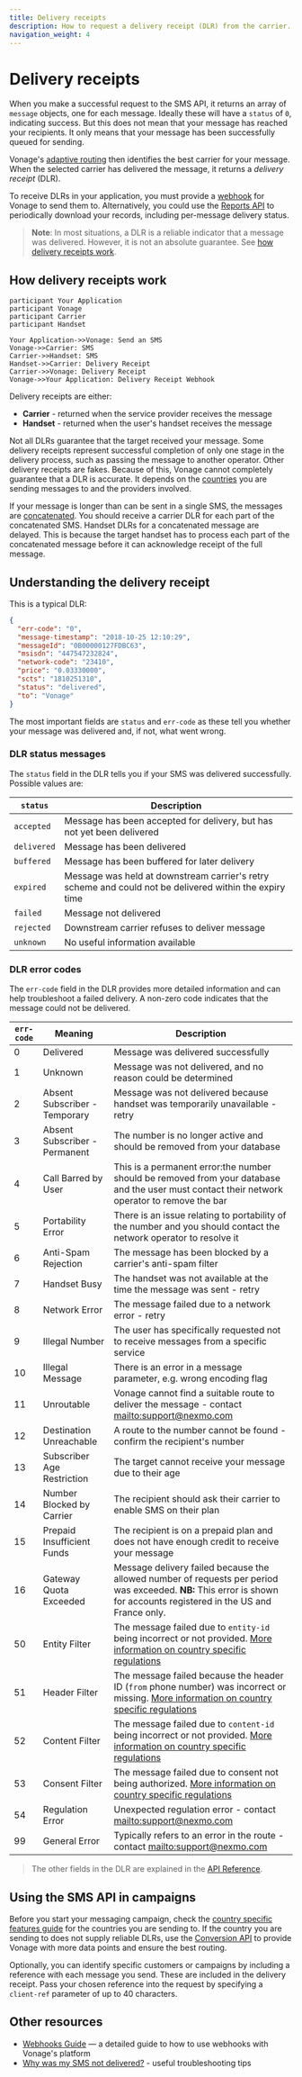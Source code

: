 ```yaml
---
title: Delivery receipts
description: How to request a delivery receipt (DLR) from the carrier.
navigation_weight: 4
---
```


# Delivery receipts

When you make a successful request to the SMS API, it returns an array of `message` objects, one for each message. Ideally these will have a `status` of `0`, indicating success. But this does not mean that your message has reached your recipients. It only means that your message has been successfully queued for sending.

Vonage's [adaptive routing](https://help.nexmo.com/hc/en-us/articles/218435987-What-is-Nexmo-Adaptive-Routing-) then identifies the best carrier for your message. When the selected carrier has delivered the message, it returns a *delivery receipt* (DLR).

To receive DLRs in your application, you must provide a [webhook](/concepts/guides/webhooks) for Vonage to send them to. Alternatively, you could use the [Reports API](/reports/overview) to periodically download your records, including per-message delivery status.

> **Note**: In most situations, a DLR is a reliable indicator that a message was delivered. However, it is not an absolute guarantee. See [how delivery receipts work](#how-delivery-receipts-work).

## How delivery receipts work

```sequence_diagram
participant Your Application
participant Vonage
participant Carrier
participant Handset

Your Application->>Vonage: Send an SMS
Vonage->>Carrier: SMS
Carrier->>Handset: SMS
Handset->>Carrier: Delivery Receipt
Carrier->>Vonage: Delivery Receipt
Vonage->>Your Application: Delivery Receipt Webhook
```

Delivery receipts are either:

* **Carrier** - returned when the service provider receives the message
* **Handset** - returned when the user's handset receives the message

Not all DLRs guarantee that the target received your message. Some delivery receipts represent successful completion of only one stage in the delivery process, such as passing the message to another operator. Other delivery receipts are fakes. Because of this, Vonage cannot completely guarantee that a DLR is accurate. It depends on the [countries](/messaging/sms/guides/country-specific-features) you are sending messages to and the providers involved.

If your message is longer than can be sent in a single SMS, the messages are [concatenated](/messaging/sms/guides/concatenation-and-encoding). You should receive a carrier DLR for each part of the concatenated SMS. Handset DLRs for a concatenated message are delayed. This is because the target handset has to process each part of the concatenated message before it can acknowledge receipt of the full message.

## Understanding the delivery receipt

This is a typical DLR:

```json
{
  "err-code": "0",
  "message-timestamp": "2018-10-25 12:10:29",
  "messageId": "0B00000127FDBC63",
  "msisdn": "447547232824",
  "network-code": "23410",
  "price": "0.03330000",
  "scts": "1810251310",
  "status": "delivered",
  "to": "Vonage"
}
```

The most important fields are `status` and `err-code` as these tell you whether your message was delivered and, if not, what went wrong.

### DLR status messages

The `status` field in the DLR tells you if your SMS was delivered successfully. Possible values are:

| `status`    | Description                                                                                             |
| ----------- | ------------------------------------------------------------------------------------------------------- |
| `accepted`  | Message has been accepted for delivery, but has not yet been delivered                                  |
| `delivered` | Message has been delivered                                                                              |
| `buffered`  | Message has been buffered for later delivery                                                            |
| `expired`   | Message was held at downstream carrier's retry scheme and could not be delivered within the expiry time |
| `failed`    | Message not delivered                                                                                   |
| `rejected`  | Downstream carrier refuses to deliver message                                                           |
| `unknown`   | No useful information available                                                                         |


### DLR error codes

The `err-code` field in the DLR provides more detailed information and can help troubleshoot a failed delivery. A non-zero code indicates that the message could not be delivered.

| `err-code` | Meaning                       | Description                                                                                                                                  |
| ---------- | ----------------------------- | -------------------------------------------------------------------------------------------------------------------------------------------- |
| 0          | Delivered                     | Message was delivered successfully                                                                                                           |
| 1          | Unknown                       | Message was not delivered, and no reason could be determined                                                                                 |
| 2          | Absent Subscriber - Temporary | Message was not delivered because handset was temporarily unavailable - retry                                                                |
| 3          | Absent Subscriber - Permanent | The number is no longer active and should be removed from your database                                                                      |
| 4          | Call Barred by User           | This is a permanent error:the number should be removed from your database and the user must contact their network operator to remove the bar |
| 5          | Portability Error             | There is an issue relating to portability of the number and you should contact the network operator to resolve it                            |
| 6          | Anti-Spam Rejection           | The message has been blocked by a carrier's anti-spam filter                                                                                 |
| 7          | Handset Busy                  | The handset was not available at the time the message was sent - retry                                                                       |
| 8          | Network Error                 | The message failed due to a network error - retry                                                                                            |
| 9          | Illegal Number                | The user has specifically requested not to receive messages from a specific service                                                          |
| 10         | Illegal Message               | There is an error in a message parameter, e.g. wrong encoding flag                                                                           |
| 11         | Unroutable                    | Vonage cannot find a suitable route to deliver the message - contact <mailto:support@nexmo.com>                                              |
| 12         | Destination Unreachable       | A route to the number cannot be found - confirm the recipient's number                                                                       |
| 13         | Subscriber Age Restriction    | The target cannot receive your message due to their age                                                                                      |
| 14         | Number Blocked by Carrier     | The recipient should ask their carrier to enable SMS on their plan                                                                           |
| 15         | Prepaid Insufficient Funds    | The recipient is on a prepaid plan and does not have enough credit to receive your message                                                   |
| 16         | Gateway Quota Exceeded    |Message delivery failed because the allowed number of requests per period was exceeded. **NB:** This error is shown for accounts registered in the US and France only.                                    |
| 50         | Entity Filter                 | The message failed due to `entity-id` being incorrect or not provided. [More information on country specific regulations](https://help.nexmo.com/hc/en-us/articles/115011781468) |
| 51         | Header Filter                 | The message failed because the header ID (`from` phone number) was incorrect or missing. [More information on country specific regulations](https://help.nexmo.com/hc/en-us/articles/115011781468) |
| 52         | Content Filter                | The message failed due to `content-id` being incorrect or not provided. [More information on country specific regulations](https://help.nexmo.com/hc/en-us/articles/115011781468) |
| 53         | Consent Filter                | The message failed due to consent not being authorized. [More information on country specific regulations](https://help.nexmo.com/hc/en-us/articles/115011781468) |
| 54         | Regulation Error              | Unexpected regulation error - contact <mailto:support@nexmo.com>                                                                         |
| 99         | General Error                 | Typically refers to an error in the route - contact <mailto:support@nexmo.com>                                                               |

> The other fields in the DLR are explained in the [API Reference](/api/sms#delivery-receipt).

## Using the SMS API in campaigns

Before you start your messaging campaign, check the [country specific features guide](/messaging/sms/guides/country-specific-features) for the countries you are sending to. If the country you are sending to does not supply reliable DLRs, use the [Conversion API](/messaging/conversion-api/overview) to provide Vonage with more data points and ensure the best routing.

Optionally, you can identify specific customers or campaigns by including a reference with each message you send. These are included in the delivery receipt. Pass your chosen reference into the request by specifying a `client-ref` parameter of up to 40 characters.

## Other resources

* [Webhooks Guide](/concepts/guides/webhooks) — a detailed guide to how to use webhooks with Vonage's platform
* [Why was my SMS not delivered?](https://help.nexmo.com/hc/en-us/articles/204016013-Why-was-my-SMS-not-delivered-) - useful troubleshooting tips
